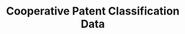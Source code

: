 ---
layout: default
bigquery: https://console.cloud.google.com/bigquery?p=patents-public-data&d=cpc&page=dataset
citation: '“Cooperative Patent Classification” by the EPO and USPTO, for public use. '
contributors: EPO, USPTO
cost: None
description: Cooperative Patent Classification Data contains the scheme and definitions
  of the Cooperative Patent Classification system for classifying patent documents.
  The CPC is the result of a partnership between the EPO and the USPTO in their joint
  effort to develop a common, internationally compatible classification system for
  technical documents, in particular patent publications, which will be used by both
  offices in the patent granting process
documentation: https://www.cooperativepatentclassification.org/cpcSchemeAndDefinitions
last_edit: 04/07/2022, 13:43:09
location: https://www.cooperativepatentclassification.org/index
maintained_by: USPTO, EPO
schema_fields:
- applicationReferences
- informativeReferences
- titleFull
- level
- ipc_concordant
- limitingReferences
- ipcConcordant
- synonyms
- status
- children
- symbol
- breakdownCode
- breakdown_code
- application_references
- childGroups
- date_revised
- glossary
- parents
- notAllocatable
- sizeCache
- dateRevised
- informative_references
- title_full
- limiting_references
- not_allocatable
- additional_only
- child_groups
- residualReferences
- definition
- titlePart
- residual_references
- title_part
shortname: cooperative_patent_classification
tags:
- patents
- science
title: Cooperative Patent Classification Data
uuid: 984374a7-16e9-4b35-9445-458daceb01bf
---